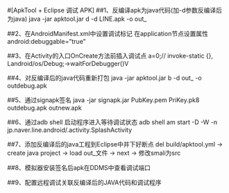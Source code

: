 ﻿#[ApkTool + Eclipse 调试 APK]
##1、反编译apk为java代码(加-d参数反编译后为java)
   java -jar apktool.jar d -d LINE.apk -o out_

##2、在AndroidManifest.xml中设置调试标记
   在application节点设置属性android:debuggable=”true”

##3、在Activity的入口OnCreate方法前插入调试点
   a=0;//     invoke-static {}, Landroid/os/Debug;->waitForDebugger()V

##4、对反编译后的java代码重新打包
   java -jar apktool.jar b -d out_ -o outdebug.apk

##5、通过signapk签名
   java -jar signapk.jar PubKey.pem PriKey.pk8 outdebug.apk outnew.apk

##6、通过adb shell 启动程序进入等待调试状态
   adb shell am start -D -W -n jp.naver.line.android/.activity.SplashActivity

##7、添加反编译后的java工程到Eclipse中并下好断点
   del build/apktool.yml -> create java project -> 
   load out_文件 -> next -> 修改smali为src

##8、模拟器安装签名后apk在DDMS中查看调试端口

##9、配置远程调试关联反编译后的JAVA代码和调试程序
